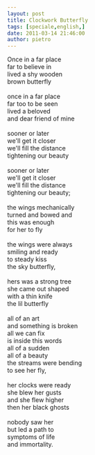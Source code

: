 ```yaml
---
layout: post
title: Clockwork Butterfly
tags: [speciale,english,]
date: 2011-03-14 21:46:00
author: pietro
---
```

<div dir="ltr" style="text-align: left">Once in a far place<br/>far to believe in<br/>lived a shy wooden<br/>brown butterfly<br/><br/>once in a far place<br/>far too to be seen<br/>lived a beloved<br/>and dear friend of mine<br/><br/>sooner or later<br/>we'll get it closer<br/>we'll fill the distance<br/>tightening our beauty<br/><br/>sooner or later<br/>we'll get it closer<br/>we'll fill the distance<br/>tightening our beauty;<br/><br/>the wings mechanically<br/>turned and bowed and<br/>this was enough<br/>for her to fly<br/><br/>the wings were always<br/>smiling and ready<br/>to steady kiss<br/>the sky butterfly,<br/><br/>hers was a strong tree<br/>she came out shaped<br/>with a thin knife<br/>the lil butterfly<br/><br/>all of an art<br/>and something is broken<br/>all we can fix<br/>is inside this words<br/>all of a sudden<br/>all of a beauty<br/>the streams were bending<br/>to see her fly,<br/><br/>her clocks were ready<br/>she blew her gusts<br/>and she flew higher<br/>then her black ghosts<br/><br/>nobody saw her<br/>but led a path to<br/>symptoms of life<br/>and immortality.<br/>
